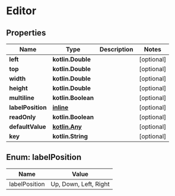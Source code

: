 
# Editor

## Properties
Name | Type | Description | Notes
------------ | ------------- | ------------- | -------------
**left** | **kotlin.Double** |  |  [optional]
**top** | **kotlin.Double** |  |  [optional]
**width** | **kotlin.Double** |  |  [optional]
**height** | **kotlin.Double** |  |  [optional]
**multiline** | **kotlin.Boolean** |  |  [optional]
**labelPosition** | [**inline**](#LabelPositionEnum) |  |  [optional]
**readOnly** | **kotlin.Boolean** |  |  [optional]
**defaultValue** | [**kotlin.Any**](.md) |  |  [optional]
**key** | **kotlin.String** |  |  [optional]


<a name="LabelPositionEnum"></a>
## Enum: labelPosition
Name | Value
---- | -----
labelPosition | Up, Down, Left, Right
